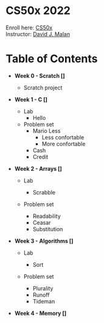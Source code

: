 # CS50x 2022
Enroll here: [CS50x](https://cs50.harvard.edu/x/2022/)\
Instructor: [David J. Malan](https://cs.harvard.edu/malan/)

# Table of Contents 

* **Week 0 - Scratch []**
  * Scratch project

* **Week 1 - C []**
  * Lab
    * Hello
  * Problem set
    * Mario Less 
       * Less confortable
       * More confortable
    * Cash
    * Credit 

* **Week 2 - Arrays []**
  * Lab
    * Scrabble

  * Problem set
    * Readability
    * Ceasar
    * Substitution
    
* **Week 3 - Algorithms []**
  * Lab
    * Sort

  * Problem set
    * Plurality
    * Runoff
    * Tideman
   
* **Week 4 - Memory []**
  
  
